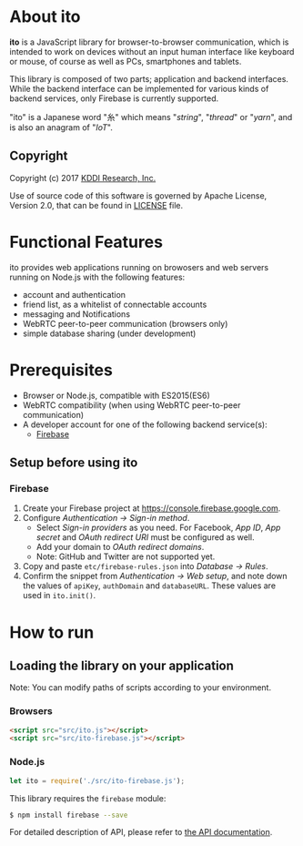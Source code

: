 
# About **ito**

**ito** is a JavaScript library for browser-to-browser communication,
which is intended to work on devices without an input human interface
like keyboard or mouse, of course as well as PCs, smartphones and tablets.

This library is composed of two parts; application and backend interfaces.
While the backend interface can be implemented for various kinds of backend
services, only Firebase is currently supported.

"ito" is a Japanese word "糸" which means "*string*", "*thread*" or "*yarn*",
and is also an anagram of "*IoT*". 

## Copyright

Copyright (c) 2017 [KDDI Research, Inc.](http://www.kddi-research.jp)

Use of source code of this software is governed by Apache License, Version 2.0,
that can be found in [LICENSE](LICENSE) file.

# Functional Features

ito provides web applications running on browosers and web servers running on
Node.js with the following features:

* account and authentication
* friend list, as a whitelist of connectable accounts
* messaging and Notifications
* WebRTC peer-to-peer communication (browsers only)
* simple database sharing (under development)

# Prerequisites

* Browser or Node.js, compatible with ES2015(ES6)
* WebRTC compatibility (when using WebRTC peer-to-peer communication)
* A developer account for one of the following backend service(s):
  * [Firebase](https://firebase.google.com)

## Setup before using ito

### Firebase

1. Create your Firebase project at https://console.firebase.google.com.
2. Configure *Authentication -> Sign-in method*.
    * Select *Sign-in providers* as you need.
    For Facebook, *App ID*, *App secret* and *OAuth redirect URI* must be
    configured as well.
    * Add your domain to *OAuth redirect domains*.
    * Note: GitHub and Twitter are not supported yet.
3. Copy and paste `etc/firebase-rules.json` into *Database -> Rules*.
4. Confirm the snippet from *Authentication -> Web setup*, and note down
the values of `apiKey`, `authDomain` and `databaseURL`. These values are
used in `ito.init()`.

# How to run

## Loading the library on your application

Note: You can modify paths of scripts according to your environment.

### Browsers
```html
<script src="src/ito.js"></script>
<script src="src/ito-firebase.js"></script>
```
### Node.js
```js
let ito = require('./src/ito-firebase.js');
```
This library requires the `firebase` module:

```bash
$ npm install firebase --save
```

For detailed description of API, please refer to [the API documentation](API.md).